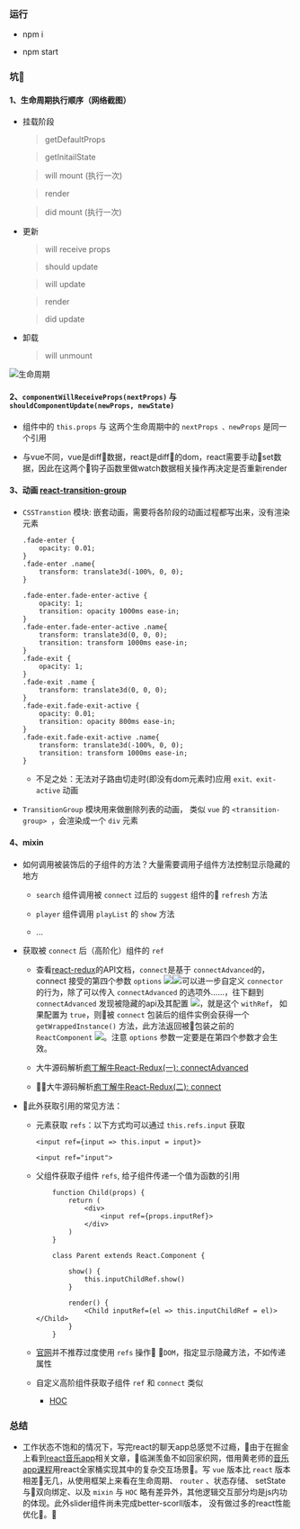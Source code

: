 ### 运行

- npm i

- npm start

### 坑🐸

#### 1、生命周期执行顺序（网络截图）

- 挂载阶段

    > getDefaultProps

    > getInitailState

    > will mount (执行一次)

    > render

    > did mount (执行一次)

- 更新

    > will receive props

    > should update

    > will update

    > render

    > did update

- 卸载

    > will unmount

 ![生命周期](./assets/lifecycle.png)


#### 2、`componentWillReceiveProps(nextProps)` 与 `shouldComponentUpdate(newProps, newState)`

- 组件中的 `this.props` 与 这两个生命周期中的 `nextProps 、newProps` 是同一个引用

- 与vue不同，vue是diff数据，react是diff的dom，react需要手动set数据，因此在这两个钩子函数里做watch数据相关操作再决定是否重新render


#### 3、动画 [react-transition-group](https://reactcommunity.org/react-transition-group/#CSSTransition-prop-onEntered)

- `CSSTranstion` 模块: 嵌套动画，需要将各阶段的动画过程都写出来，没有渲染元素

    ```
    .fade-enter {
        opacity: 0.01;
    }
    .fade-enter .name{
        transform: translate3d(-100%, 0, 0);
    }

    .fade-enter.fade-enter-active {
        opacity: 1;
        transition: opacity 1000ms ease-in;
    }
    .fade-enter.fade-enter-active .name{
        transform: translate3d(0, 0, 0);
        transition: transform 1000ms ease-in;
    }
    .fade-exit {
        opacity: 1;
    }
    .fade-exit .name {
        transform: translate3d(0, 0, 0);
    }
    .fade-exit.fade-exit-active {
        opacity: 0.01;
        transition: opacity 800ms ease-in;
    }
    .fade-exit.fade-exit-active .name{
        transform: translate3d(-100%, 0, 0);
        transition: transform 1000ms ease-in;
    }

    ```

    - 不足之处：无法对子路由切走时(即没有dom元素时)应用 `exit、exit-active` 动画

- `TransitionGroup` 模块用来做删除列表的动画， 类似 `vue` 的 `<transition-group> `，会渲染成一个 `div` 元素


#### 4、mixin

- 如何调用被装饰后的子组件的方法？大量需要调用子组件方法控制显示隐藏的地方

    - `search` 组件调用被 `connect` 过后的 `suggest` 组件的 `refresh` 方法

    -  `player` 组件调用 `playList` 的 `show` 方法

    -  ...
- 获取被 `connect` 后（高阶化）组件的 `ref`

    - 查看[react-redux](https://github.com/reactjs/react-redux/blob/master/docs/api.md)的API文档，`connect`是基于 `connectAdvanced`的，connect 接受的第四个参数 `options` ![](./assets/connect.jpeg)![](./assets/connectadvance.jpeg)可以进一步自定义 `connector` 的行为，除了可以传入 `connectAdvanced` 的选项外……，往下翻到 `connectAdvanced` 发现被隐藏的api及其配置 ![](./assets/connectoptions.jpeg)，就是这个 `withRef`， 如果配置为 `true`，则被 `connect` 包装后的组件实例会获得一个 `getWrappedInstance()` 方法，此方法返回被包装之前的 `ReactComponent` ![](./assets/instancemethods.jpeg)。注意 `options` 参数一定要是在第四个参数才会生效。

    - 大牛源码解析[庖丁解牛React-Redux(一): connectAdvanced](https://github.com/MrErHu/blog/issues/17)
    - 大牛源码解析[庖丁解牛React-Redux(二): connect](https://github.com/MrErHu/blog/issues/19)

- 此外获取引用的常见方法：

    - 元素获取 `refs`：以下方式均可以通过 `this.refs.input` 获取

        ```
        <input ref={input => this.input = input}>

        <input ref="input">

        ```
    - 父组件获取子组件 `refs`, 给子组件传递一个值为函数的引用

        ```
            function Child(props) {
                return (
                    <div>
                        <input ref={props.inputRef}>
                    </div>
                )
            }

            class Parent extends React.Component {

                show() {
                    this.inputChildRef.show()
                }

                render() {
                    <Child inputRef=(el => this.inputChildRef = el)></Child>
                }
            }
        ```

    - [官网](https://reactjs.org/docs/refs-and-the-dom.html)并不推荐过度使用 `refs` 操作 `DOM`，指定显示隐藏方法，不如传递属性

    - 自定义高阶组件获取子组件 `ref` 和 `connect` 类似

        - [HOC](https://segmentfault.com/a/1190000008112017#articleHeader12)

### 总结

- 工作状态不饱和的情况下，写完react的聊天app总感觉不过瘾，由于在掘金上看到[react音乐app](https://juejin.im/user/5a35207c5188252bca04f07d)相关文章，临渊羡鱼不如回家织网，借用黄老师的[音乐app课程](https://coding.imooc.com/learn/list/107.html)用react全家桶实现其中的复杂交互场景。写 `vue` 版本比 `react` 版本相差无几，从使用框架上来看在生命周期、 `router` 、状态存储、 setState与双向绑定、以及 `mixin` 与 `HOC` 略有差异外，其他逻辑交互部分均是js内功的体现。此外slider组件尚未完成better-scorll版本， 没有做过多的react性能优化。